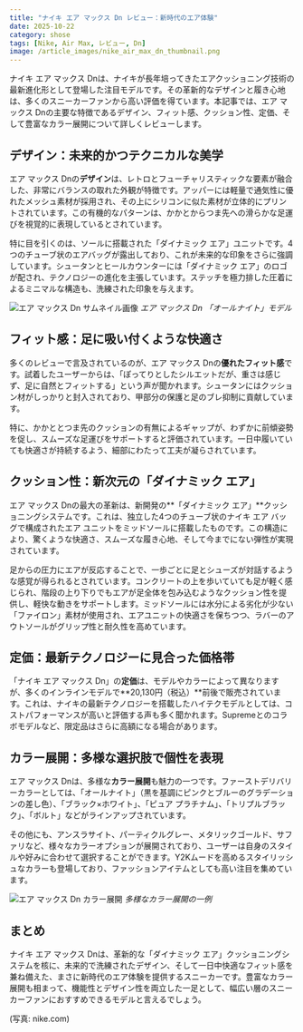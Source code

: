 ```yaml
---
title: "ナイキ エア マックス Dn レビュー：新時代のエア体験"
date: 2025-10-22
category: shose
tags: [Nike, Air Max, レビュー, Dn]
image: /article_images/nike_air_max_dn_thumbnail.png
---
```


ナイキ エア マックス Dnは、ナイキが長年培ってきたエアクッショニング技術の最新進化形として登場した注目モデルです。その革新的なデザインと履き心地は、多くのスニーカーファンから高い評価を得ています。本記事では、エア マックス Dnの主要な特徴であるデザイン、フィット感、クッション性、定価、そして豊富なカラー展開について詳しくレビューします。

## デザイン：未来的かつテクニカルな美学

エア マックス Dnの**デザイン**は、レトロとフューチャリスティックな要素が融合した、非常にバランスの取れた外観が特徴です。アッパーには軽量で通気性に優れたメッシュ素材が採用され、その上にシリコンに似た素材が立体的にプリントされています。この有機的なパターンは、かかとからつま先への滑らかな足運びを視覚的に表現しているとされています。

特に目を引くのは、ソールに搭載された「ダイナミック エア」ユニットです。4つのチューブ状のエアバッグが露出しており、これが未来的な印象をさらに強調しています。シュータンとヒールカウンターには「ダイナミック エア」のロゴが配され、テクノロジーの進化を主張しています。ステッチを極力排した圧着によるミニマルな構造も、洗練された印象を与えます。

![エア マックス Dn サムネイル画像](/article_images/nike_air_max_dn_thumbnail2.png)
*エア マックス Dn 「オールナイト」モデル*

## フィット感：足に吸い付くような快適さ

多くのレビューで言及されているのが、エア マックス Dnの**優れたフィット感**です。試着したユーザーからは、「ぽってりとしたシルエットだが、重さは感じず、足に自然とフィットする」という声が聞かれます。シュータンにはクッション材がしっかりと封入されており、甲部分の保護と足のブレ抑制に貢献しています。

特に、かかととつま先のクッションの有無によるギャップが、わずかに前傾姿勢を促し、スムーズな足運びをサポートすると評価されています。一日中履いていても快適さが持続するよう、細部にわたって工夫が凝らされています。

## クッション性：新次元の「ダイナミック エア」

エア マックス Dnの最大の革新は、新開発の**「ダイナミック エア」**クッショニングシステムです。これは、独立した4つのチューブ状のナイキ エア バッグで構成されたエア ユニットをミッドソールに搭載したものです。この構造により、驚くような快適さ、スムーズな履き心地、そして今までにない弾性が実現されています。

足からの圧力にエアが反応することで、一歩ごとに足とシューズが対話するような感覚が得られるとされています。コンクリートの上を歩いていても足が軽く感じられ、階段の上り下りでもエアが足全体を包み込むようなクッション性を提供し、軽快な動きをサポートします。ミッドソールには水分による劣化が少ない「ファイロン」素材が使用され、エアユニットの快適さを保ちつつ、ラバーのアウトソールがグリップ性と耐久性を高めています。

## 定価：最新テクノロジーに見合った価格帯

「ナイキ エア マックス Dn」の**定価**は、モデルやカラーによって異なりますが、多くのインラインモデルで**20,130円（税込）**前後で販売されています。これは、ナイキの最新テクノロジーを搭載したハイテクモデルとしては、コストパフォーマンスが高いと評価する声も多く聞かれます。Supremeとのコラボモデルなど、限定品はさらに高額になる場合があります。

## カラー展開：多様な選択肢で個性を表現

エア マックス Dnは、多様な**カラー展開**も魅力の一つです。ファーストデリバリーカラーとしては、「オールナイト」（黒を基調にピンクとブルーのグラデーションの差し色）、「ブラック×ホワイト」、「ピュア プラチナム」、「トリプルブラック」、「ボルト」などがラインアップされています。

その他にも、アンスラサイト、パーティクルグレー、メタリックゴールド、サファリなど、様々なカラーオプションが展開されており、ユーザーは自身のスタイルや好みに合わせて選択することができます。Y2Kムードを高めるスタイリッシュなカラーも登場しており、ファッションアイテムとしても高い注目を集めています。

![エア マックス Dn カラー展開](/article_images/nike_air_max_dn_thumbnail3.png)
*多様なカラー展開の一例*

## まとめ

ナイキ エア マックス Dnは、革新的な「ダイナミック エア」クッショニングシステムを核に、未来的で洗練されたデザイン、そして一日中快適なフィット感を兼ね備えた、まさに新時代のエア体験を提供するスニーカーです。豊富なカラー展開も相まって、機能性とデザイン性を両立した一足として、幅広い層のスニーカーファンにおすすめできるモデルと言えるでしょう。

(写真: nike.com)
